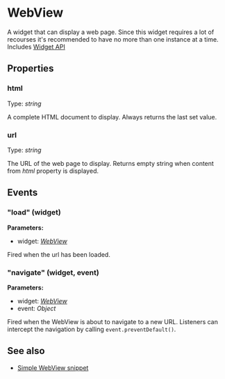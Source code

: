 # WebView
A widget that can display a web page. Since this widget requires a lot of recourses it's recommended to have no more than one instance at a time.
Includes [Widget API](Widget.md)

## Properties
### html
Type: *string*

A complete HTML document to display. Always returns the last set value.
### url
Type: *string*

The URL of the web page to display. Returns empty string when content from *html* property is displayed.

## Events
### "load" (widget)

**Parameters:** 

- widget: *[WebView](WebView.md)*

Fired when the url has been loaded.

### "navigate" (widget, event)

**Parameters:** 

- widget: *[WebView](WebView.md)*
- event: *Object*

Fired when the WebView is about to navigate to a new URL. Listeners can intercept the navigation by calling `event.preventDefault()`.


## See also
- [Simple WebView snippet](https://github.com/eclipsesource/tabris-js/blob/master/snippets/webview/webview.js)
